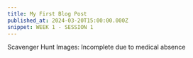 ```yaml
---
title: My First Blog Post
published_at: 2024-03-20T15:00:00.000Z
snippet: WEEK 1 - SESSION 1  
---
```

Scavenger Hunt Images: Incomplete due to medical absence

<!-- # This is h1

## This is h2

_underline_

**bold** -->

